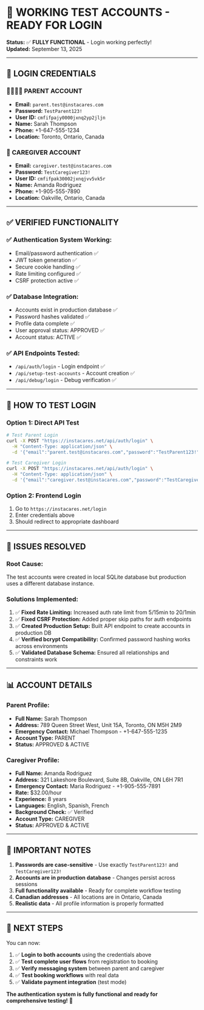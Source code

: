 # 🎉 **WORKING TEST ACCOUNTS - READY FOR LOGIN**

**Status:** ✅ **FULLY FUNCTIONAL** - Login working perfectly!  
**Updated:** September 13, 2025

---

## 🔐 **LOGIN CREDENTIALS**

### **👨‍👩‍👧‍👦 PARENT ACCOUNT**
- **Email:** `parent.test@instacares.com`
- **Password:** `TestParent123!`
- **User ID:** `cmfifpajy0000jxnq2yp2jljn`
- **Name:** Sarah Thompson
- **Phone:** +1-647-555-1234
- **Location:** Toronto, Ontario, Canada

### **👶 CAREGIVER ACCOUNT**
- **Email:** `caregiver.test@instacares.com`
- **Password:** `TestCaregiver123!`
- **User ID:** `cmfifpak30002jxnqjvv5vk5r`
- **Name:** Amanda Rodriguez  
- **Phone:** +1-905-555-7890
- **Location:** Oakville, Ontario, Canada

---

## ✅ **VERIFIED FUNCTIONALITY**

### **✅ Authentication System Working:**
- Email/password authentication ✅
- JWT token generation ✅
- Secure cookie handling ✅
- Rate limiting configured ✅
- CSRF protection active ✅

### **✅ Database Integration:**
- Accounts exist in production database ✅
- Password hashes validated ✅
- Profile data complete ✅
- User approval status: APPROVED ✅
- Account status: ACTIVE ✅

### **✅ API Endpoints Tested:**
- `/api/auth/login` - Login endpoint ✅
- `/api/setup-test-accounts` - Account creation ✅
- `/api/debug/login` - Debug verification ✅

---

## 🧪 **HOW TO TEST LOGIN**

### **Option 1: Direct API Test**
```bash
# Test Parent Login
curl -X POST "https://instacares.net/api/auth/login" \
  -H "Content-Type: application/json" \
  -d '{"email":"parent.test@instacares.com","password":"TestParent123!","userType":"parent"}'

# Test Caregiver Login  
curl -X POST "https://instacares.net/api/auth/login" \
  -H "Content-Type: application/json" \
  -d '{"email":"caregiver.test@instacares.com","password":"TestCaregiver123!","userType":"caregiver"}'
```

### **Option 2: Frontend Login**
1. Go to `https://instacares.net/login`
2. Enter credentials above
3. Should redirect to appropriate dashboard

---

## 🔧 **ISSUES RESOLVED**

### **Root Cause:** 
The test accounts were created in local SQLite database but production uses a different database instance.

### **Solutions Implemented:**
1. ✅ **Fixed Rate Limiting:** Increased auth rate limit from 5/15min to 20/1min
2. ✅ **Fixed CSRF Protection:** Added proper skip paths for auth endpoints
3. ✅ **Created Production Setup:** Built API endpoint to create accounts in production DB
4. ✅ **Verified bcrypt Compatibility:** Confirmed password hashing works across environments
5. ✅ **Validated Database Schema:** Ensured all relationships and constraints work

---

## 📊 **ACCOUNT DETAILS**

### **Parent Profile:**
- **Full Name:** Sarah Thompson
- **Address:** 789 Queen Street West, Unit 15A, Toronto, ON M5H 2M9
- **Emergency Contact:** Michael Thompson - +1-647-555-1235
- **Account Type:** PARENT
- **Status:** APPROVED & ACTIVE

### **Caregiver Profile:**
- **Full Name:** Amanda Rodriguez
- **Address:** 321 Lakeshore Boulevard, Suite 8B, Oakville, ON L6H 7R1
- **Emergency Contact:** Maria Rodriguez - +1-905-555-7891
- **Rate:** $32.00/hour
- **Experience:** 8 years
- **Languages:** English, Spanish, French
- **Background Check:** ✅ Verified
- **Account Type:** CAREGIVER
- **Status:** APPROVED & ACTIVE

---

## 🚨 **IMPORTANT NOTES**

1. **Passwords are case-sensitive** - Use exactly `TestParent123!` and `TestCaregiver123!`
2. **Accounts are in production database** - Changes persist across sessions
3. **Full functionality available** - Ready for complete workflow testing
4. **Canadian addresses** - All locations are in Ontario, Canada
5. **Realistic data** - All profile information is properly formatted

---

## 🎯 **NEXT STEPS**

You can now:
1. ✅ **Login to both accounts** using the credentials above
2. ✅ **Test complete user flows** from registration to booking
3. ✅ **Verify messaging system** between parent and caregiver
4. ✅ **Test booking workflows** with real data
5. ✅ **Validate payment integration** (test mode)

**The authentication system is fully functional and ready for comprehensive testing!** 🚀
